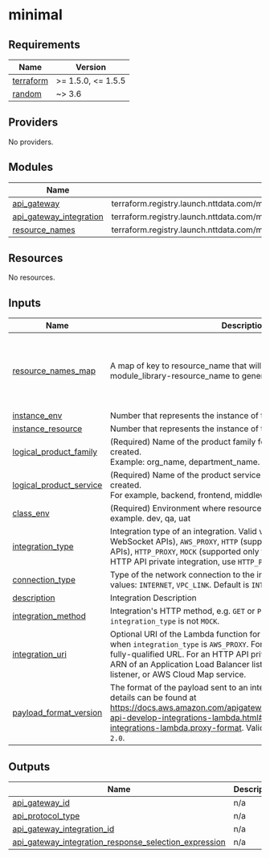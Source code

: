 # minimal

<!-- BEGINNING OF PRE-COMMIT-TERRAFORM DOCS HOOK -->
## Requirements

| Name | Version |
|------|---------|
| <a name="requirement_terraform"></a> [terraform](#requirement\_terraform) | >= 1.5.0, <= 1.5.5 |
| <a name="requirement_random"></a> [random](#requirement\_random) | ~> 3.6 |

## Providers

No providers.

## Modules

| Name | Source | Version |
|------|--------|---------|
| <a name="module_api_gateway"></a> [api\_gateway](#module\_api\_gateway) | terraform.registry.launch.nttdata.com/module_primitive/api_gateway_v2/aws | ~> 1.0 |
| <a name="module_api_gateway_integration"></a> [api\_gateway\_integration](#module\_api\_gateway\_integration) | terraform.registry.launch.nttdata.com/module_primitive/api_gateway_v2_integration/aws | ~> 1.0 |
| <a name="module_resource_names"></a> [resource\_names](#module\_resource\_names) | terraform.registry.launch.nttdata.com/module_library/resource_name/launch | ~> 1.0 |

## Resources

No resources.

## Inputs

| Name | Description | Type | Default | Required |
|------|-------------|------|---------|:--------:|
| <a name="input_resource_names_map"></a> [resource\_names\_map](#input\_resource\_names\_map) | A map of key to resource\_name that will be used by tf-launch-module\_library-resource\_name to generate resource names | <pre>map(object({<br>    name       = string<br>    max_length = optional(number, 60)<br>    region     = optional(string, "eastus2")<br>  }))</pre> | <pre>{<br>  "api_gateway": {<br>    "max_length": 80,<br>    "name": "apigw",<br>    "region": "us-east-2"<br>  }<br>}</pre> | no |
| <a name="input_instance_env"></a> [instance\_env](#input\_instance\_env) | Number that represents the instance of the environment. | `number` | `0` | no |
| <a name="input_instance_resource"></a> [instance\_resource](#input\_instance\_resource) | Number that represents the instance of the resource. | `number` | `0` | no |
| <a name="input_logical_product_family"></a> [logical\_product\_family](#input\_logical\_product\_family) | (Required) Name of the product family for which the resource is created.<br>    Example: org\_name, department\_name. | `string` | `"launch"` | no |
| <a name="input_logical_product_service"></a> [logical\_product\_service](#input\_logical\_product\_service) | (Required) Name of the product service for which the resource is created.<br>    For example, backend, frontend, middleware etc. | `string` | `"apigw"` | no |
| <a name="input_class_env"></a> [class\_env](#input\_class\_env) | (Required) Environment where resource is going to be deployed. For example. dev, qa, uat | `string` | `"demo"` | no |
| <a name="input_integration_type"></a> [integration\_type](#input\_integration\_type) | Integration type of an integration. Valid values: `AWS` (supported only for WebSocket APIs), `AWS_PROXY`, `HTTP` (supported only for WebSocket APIs), `HTTP_PROXY`, `MOCK` (supported only for WebSocket APIs). For an HTTP API private integration, use `HTTP_PROXY`. | `string` | n/a | yes |
| <a name="input_connection_type"></a> [connection\_type](#input\_connection\_type) | Type of the network connection to the integration endpoint. Valid values: `INTERNET`, `VPC_LINK`. Default is `INTERNET` | `string` | `"INTERNET"` | no |
| <a name="input_description"></a> [description](#input\_description) | Integration Description | `string` | `null` | no |
| <a name="input_integration_method"></a> [integration\_method](#input\_integration\_method) | Integration's HTTP method, e.g. `GET` or `POST`. Must be supplied if `integration_type` is not `MOCK`. | `string` | `null` | no |
| <a name="input_integration_uri"></a> [integration\_uri](#input\_integration\_uri) | Optional URI of the Lambda function for a Lambda proxy integration, when `integration_type` is `AWS_PROXY`. For an `HTTP` integration, specify a fully-qualified URL. For an HTTP API private integration, specify the ARN of an Application Load Balancer listener, Network Load Balancer listener, or AWS Cloud Map service. | `string` | `null` | no |
| <a name="input_payload_format_version"></a> [payload\_format\_version](#input\_payload\_format\_version) | The format of the payload sent to an integration. Version-specific details can be found at https://docs.aws.amazon.com/apigateway/latest/developerguide/http-api-develop-integrations-lambda.html#http-api-develop-integrations-lambda.proxy-format. Valid values: `1.0`, `2.0`. Default is `2.0`. | `string` | `"2.0"` | no |

## Outputs

| Name | Description |
|------|-------------|
| <a name="output_api_gateway_id"></a> [api\_gateway\_id](#output\_api\_gateway\_id) | n/a |
| <a name="output_api_protocol_type"></a> [api\_protocol\_type](#output\_api\_protocol\_type) | n/a |
| <a name="output_api_gateway_integration_id"></a> [api\_gateway\_integration\_id](#output\_api\_gateway\_integration\_id) | n/a |
| <a name="output_api_gateway_integration_response_selection_expression"></a> [api\_gateway\_integration\_response\_selection\_expression](#output\_api\_gateway\_integration\_response\_selection\_expression) | n/a |
<!-- END OF PRE-COMMIT-TERRAFORM DOCS HOOK -->
